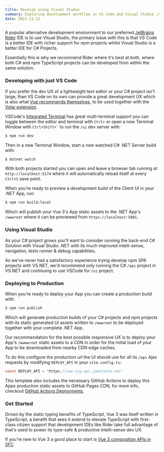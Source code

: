 ```yaml
---
title: Develop using Visual Studio
summary: Exploring development workflow in VS Code and Visual Studio .NET
date: 2021-11-22
---
```


A popular alternative development environment to our preferred [JetBrains Rider](/posts/rider) IDE is to use
Visual Studio, the primary issue with this is that VS Code is a better IDE with richer support for npm
projects whilst Visual Studio is a better IDE for C# Projects. 

Essentially this is why we recommend Rider where it's best at both, where both C# and npm TypeScript projects can 
be developed from within the same solution.

### Developing with just VS Code

<a href="https://visualstudio.microsoft.com/" title="VS Code" class="sm:float-left mr-8">
<LogosVisualStudioCode class="w-24 h-24" style="margin-top:1rem" />
</a>

If you prefer the dev UX of a lightweight text editor or your C# project isn't large, than VS Code on its own
can provide a great development UX which is also what [Vue recommends themselves](https://v3.vuejs.org/api/sfc-tooling.html#ide-support),
to be used together with the [Volar extension](https://marketplace.visualstudio.com/items?itemName=johnsoncodehk.volar).

VSCode's [Integrated Terminal](https://code.visualstudio.com/docs/editor/integrated-terminal) has great multi-terminal 
support you can toggle between the editor and terminal with `Ctrl+` or open a new Terminal Window with
<code>Ctrl+Shift+`</code> to run the <code>/ui</code> dev server with:

```bash
$ npm run dev
```

Then in a new Terminal Window, start a new watched C# .NET Server build with:

```bash
$ dotnet watch
```

With both projects started you can open and leave a browser tab running at `http://localhost:5174` where it 
will automatically reload itself at every `Ctrl+S` save point.

When you're ready to preview a development build of the Client UI in your .NET App, run:

```bash
$ npm run build:local
```

Which will publish your Vue 3's App static assets to the .NET App's `/wwwroot` where it can be previewed from
`https://localhost:5001`.

### Using Visual Studio

<a href="https://code.visualstudio.com/" title="Visual Studio" class="sm:float-left mr-8">
<LogosVisualStudio class="w-24 h-24" style="margin-top:1rem" />
</a>

As your C# project grows you'll want to consider running the back-end C# Solution with Visual Studio .NET with its
much improved intelli-sense, navigation, tests runner & debug capabilities. 

As we've never had a satisfactory experience trying develop npm SPA projects with VS.NET, we'd recommend only 
running the C# `/api` project in VS.NET and continuing to use VSCode for `/ui` project. 

### Deploying to Production

When you're ready to deploy your App you can create a production build with:

```bash
$ npm run publish
```

Which will generate production builds of your C# projects and npm projects with its static generated UI assets
written to `/wwwroot` to be deployed together with your complete .NET App.

Our recommendation for the best possible responsive UX is to deploy your App's `/wwwwroot` static assets to a CDN in
order for the initial load of your App to be downloaded from nearby CDN edge caches.

To do this configure the production url the UI should use for all its `/api` Ajax requests by modifying
`DEPLOY_API` in your `vite.config.ts`:

```csharp
const DEPLOY_API = 'https://vue-ssg-api.jamstacks.net'
```

This template also includes the necessary GitHub Actions to deploy this Apps production static assets to GitHub Pages CDN,
for more info, checkout [GitHub Actions Deployments](/posts/deploy).

### Get Started

Driven by the static typing benefits of TypeScript, Vue 3 was itself written in TypeScript, a benefit that sees it
extend to elevate TypeScript with first-class citizen support that development IDEs like Rider take full advantage of
that's used to power its type-safe & productive intelli-sense dev UX.

If you're new to Vue 3 a good place to start is
[Vue 3 composition APIs in SFC](https://v3.vuejs.org/api/sfc-script-setup.html)
